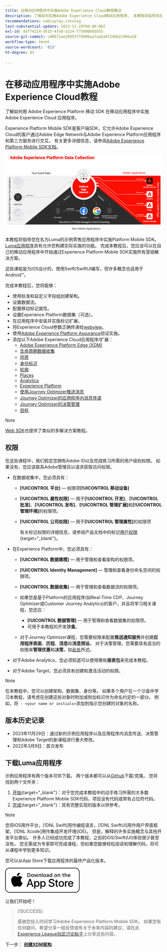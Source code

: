 ```yaml
---
title: 在移动应用程序中实施Adobe Experience Cloud教程概述
description: 了解如何实施Adobe Experience Cloud移动应用程序。 本教程将指导您在一个示例Swift应用程序中实施Experience Cloud应用程序。
recommendations: noDisplay,catalog
last-substantial-update: 2023-11-29T00:00:00Z
exl-id: daff4214-d515-4fad-a224-f7589b685b55
source-git-commit: c08671ae28955ff090baa7aa5a47246b2196ba20
workflow-type: tm+mt
source-wordcount: '815'
ht-degree: 4%

---
```


# 在移动应用程序中实施Adobe Experience Cloud教程

了解如何用 Adobe Experience Platform 移动 SDK 在移动应用程序中实施 Adobe Experience Cloud 应用程序。

Experience Platform Mobile SDK是客户端SDK，它允许Adobe Experience Cloud的客户通过Adobe Edge Network与Adobe Experience Platform应用程序和第三方服务进行交互。 有关更多详细信息，请参阅[Adobe Experience Platform Mobile SDK文档](https://developer.adobe.com/client-sdks/home/)。

![架构](assets/architecture.png)


本教程将指导您在名为Luma的示例零售应用程序中实施Platform Mobile SDK。 [Luma应用程序](https://github.com/Adobe-Marketing-Cloud/Luma-iOS-Mobile-App)具有允许您构建实际实施的功能。 完成本教程后，您应该可以在自己的移动应用程序中开始通过Experience Platform Mobile SDK实施所有营销解决方案。

这些课程是为iOS设计的，使用Swift/SwiftUI编写，但许多概念也适用于Android™。

完成本教程后，您将能够：

* 使用标准和自定义字段组创建架构。
* 设置数据流。
* 配置移动标记属性。
* 设置Experience Platform数据集（可选）。
* 在应用程序中安装并实施标记扩展。
* 将Experience Cloud参数正确传递给[webview](web-views.md)。
* 使用[Adobe Experience Platform Assurance](assurance.md)验证实施。
* 添加以下Adobe Experience Cloud应用程序/扩展：
   * [Adobe Experience Platform Edge (XDM)](events.md)
   * [生命周期数据收集](lifecycle-data.md)
   * [同意](consent.md)
   * [身份标识](identity.md)
   * [轮廓](profile.md)
   * [Places](places.md)
   * [Analytics](analytics.md)
   * [Experience Platform](platform.md)
   * [使用Journey Optimizer推送消息](journey-optimizer-push.md)
   * [Journey Optimizer的应用程序内消息传递](journey-optimizer-inapp.md)
   * [Journey Optimizer的决策管理](journey-optimizer-offers.md)
   * [目标](target.md)


>[!NOTE]
>
>[Web SDK](../tutorial-web-sdk/overview.md)也提供了类似的多解决方案教程。

## 权限

在这些课程中，我们假定您拥有Adobe ID以及完成练习所需的用户级别权限。 如果没有，您应该联系Adobe管理员以请求获取访问权限。

* 在数据收集中，您必须具有：
   * **[!UICONTROL 平台]** — 权限项&#x200B;**[!UICONTROL 移动设备]**
   * **[!UICONTROL 属性权限]** — 用于&#x200B;**[!UICONTROL 开发]**、**[!UICONTROL 批准]**、**[!UICONTROL 发布]**、**[!UICONTROL 管理扩展]**&#x200B;和&#x200B;**[!UICONTROL 管理环境]**&#x200B;的权限项。
   * **[!UICONTROL 公司权限]** — 用于&#x200B;**[!UICONTROL 管理属性]**&#x200B;的权限项

     有关标记权限的详细信息，请参阅产品文档中的标记[用户权限](https://experienceleague.adobe.com/docs/experience-platform/tags/admin/user-permissions.html?lang=zh-hans){target="_blank"}。
* 在Experience Platform中，您必须具有：
   * **[!UICONTROL 数据建模]** — 用于管理和查看架构的权限项。
   * **[!UICONTROL Identity Management]** — 管理和查看身份命名空间的权限项。
   * **[!UICONTROL 数据收集]** — 用于管理和查看数据流的权限项。

   * 如果您是基于Platform的应用程序(如Real-Time CDP、Journey Optimizer或Customer Journey Analytics)的客户，并且将学习相关课程，您还应：
      * **[!UICONTROL 数据管理]** — 用于管理和查看数据集的权限项。
      * 可用于本教程的开发&#x200B;**沙盒**。

   * 对于Journey Optimizer课程，您需要权限来配置&#x200B;**推送通知服务**&#x200B;并创建&#x200B;**应用程序表面**、**历程**、**消息**&#x200B;和&#x200B;**消息预设**。 对于决策管理，您需要具有适当的权限来&#x200B;**管理优惠**&#x200B;和&#x200B;**决策**，如[此处](https://experienceleague.adobe.com/docs/journey-optimizer/using/access-control/privacy/high-low-permissions.html?lang=zh-Hans#decisions-permissions)所述。

* 对于Adobe Analytics，您必须知道可以使用哪些&#x200B;**报表包**&#x200B;来完成本教程。

* 对于Adobe Target，您必须具有创建和激活活动的权限。


>[!NOTE]
>
>在本教程中，您可以创建架构、数据集、身份等。 如果多个用户在一个沙盒中学习本教程，请考虑在创建这些对象时附加或附加标识作为命名约定的一部分。 例如，将` - <your name or initials>`添加到指示您创建的对象的名称。

## 版本历史记录

* 2023年11月29日：通过新的示例应用程序以及应用程序内消息传送、决策管理和Adobe Target的新课程进行重大修改。
* 2022年3月9日：首次发布

## 下载Luma应用程序

示例应用程序有两个版本可供下载。 两个版本都可以从[Github](https://github.com/Adobe-Marketing-Cloud/Luma-iOS-Mobile-App)下载/克隆。 您将找到两个文件夹：


1. [开始](https://github.com/Adobe-Marketing-Cloud/Luma-iOS-Mobile-App){target="_blank"}：对于您完成本教程中的动手练习所需的大多数Experience Platform Mobile SDK代码，项目没有代码或带有占位符代码。
1. [完成](https://github.com/Adobe-Marketing-Cloud/Luma-iOS-Mobile-App){target="_blank"}：具有完整实现的版本以供参考。

>[!NOTE]
>
>您将iOS用作平台，[!DNL Swift]用作编程语言，[!DNL SwiftUI]用作用户界面框架，[!DNL Xcode]用作集成开发环境(IDE)。 但是，解释的许多实施概念与其他开发平台类似。 许多人已经成功完成了本教程，之前的iOS/Swift(UI)体验很少甚至没有。 您无需成为专家即可完成课程，但如果您能够轻松阅读和理解代码，将可从课程中学到更多知识。


您可以从App Store下载应用程序的最终产品化版本。

[![下载](assets/download-app.svg)](https://apps.apple.com/us/app/luma-app/id6466588487)


让我们开始吧！

>[!SUCCESS]
>
>感谢您投入时间学习Adobe Experience Platform Mobile SDK。 如果您有任何疑问、希望分享一般反馈或有关于未来内容的建议，请在此[Experience League社区讨论帖子](https://experienceleaguecommunities.adobe.com/t5/adobe-experience-platform-data/tutorial-discussion-implement-adobe-experience-cloud-in-mobile/td-p/443796)上分享这些内容。

下一步： **[创建XDM架构](create-schema.md)**
